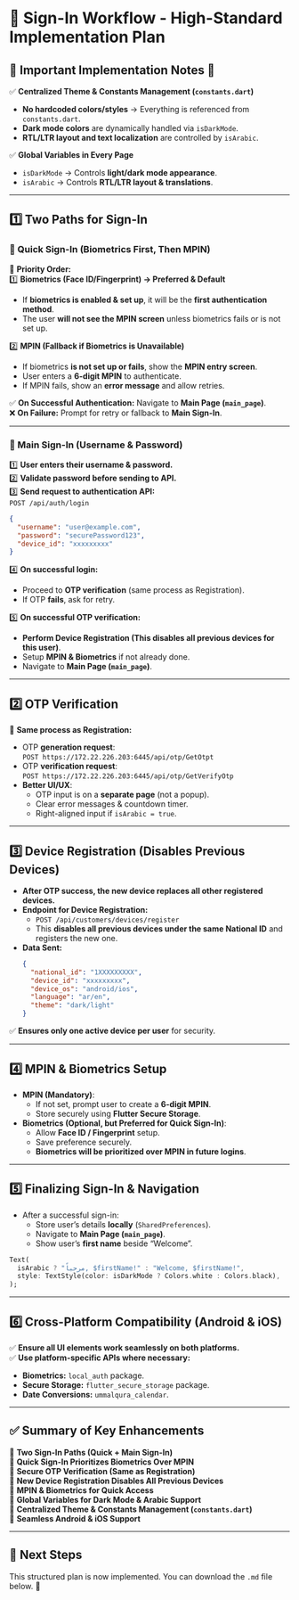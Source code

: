 # 📌 Sign-In Workflow - High-Standard Implementation Plan

## 🚨 Important Implementation Notes 🚨
✅ **Centralized Theme & Constants Management (`constants.dart`)**  
- **No hardcoded colors/styles** → Everything is referenced from `constants.dart`.  
- **Dark mode colors** are dynamically handled via `isDarkMode`.  
- **RTL/LTR layout and text localization** are controlled by `isArabic`.  

✅ **Global Variables in Every Page**  
- `isDarkMode` → Controls **light/dark mode appearance**.  
- `isArabic` → Controls **RTL/LTR layout & translations**.  

---

## **1️⃣ Two Paths for Sign-In**
### **🔹 Quick Sign-In (Biometrics First, Then MPIN)**
🔹 **Priority Order:**  
1️⃣ **Biometrics (Face ID/Fingerprint) → Preferred & Default**  
   - If **biometrics is enabled & set up**, it will be the **first authentication method**.  
   - The user **will not see the MPIN screen** unless biometrics fails or is not set up.  

2️⃣ **MPIN (Fallback if Biometrics is Unavailable)**  
   - If biometrics **is not set up or fails**, show the **MPIN entry screen**.  
   - User enters a **6-digit MPIN** to authenticate.  
   - If MPIN fails, show an **error message** and allow retries.  

✅ **On Successful Authentication:** Navigate to **Main Page (`main_page`)**.  
❌ **On Failure:** Prompt for retry or fallback to **Main Sign-In**.  

---

### **🔹 Main Sign-In (Username & Password)**
1️⃣ **User enters their username & password.**  
2️⃣ **Validate password before sending to API.**  
3️⃣ **Send request to authentication API:**  
   `POST /api/auth/login`  
   ```json
   {
     "username": "user@example.com",
     "password": "securePassword123",
     "device_id": "xxxxxxxxx"
   }
   ```
4️⃣ **On successful login:**  
   - Proceed to **OTP verification** (same process as Registration).  
   - If OTP **fails**, ask for retry.  

5️⃣ **On successful OTP verification:**  
   - **Perform Device Registration (This disables all previous devices for this user)**.  
   - Setup **MPIN & Biometrics** if not already done.  
   - Navigate to **Main Page (`main_page`)**.  

---

## **2️⃣ OTP Verification**
🔹 **Same process as Registration:**  
- OTP **generation request**:  
  `POST https://172.22.226.203:6445/api/otp/GetOtpt`  
- OTP **verification request**:  
  `POST https://172.22.226.203:6445/api/otp/GetVerifyOtp`  
- **Better UI/UX**:  
  - OTP input is on a **separate page** (not a popup).  
  - Clear error messages & countdown timer.  
  - Right-aligned input if `isArabic = true`.  

---

## **3️⃣ Device Registration (Disables Previous Devices)**
- **After OTP success, the new device replaces all other registered devices.**  
- **Endpoint for Device Registration:**  
  - `POST /api/customers/devices/register`  
  - This **disables all previous devices under the same National ID** and registers the new one.  
- **Data Sent:**
  ```json
  {
    "national_id": "1XXXXXXXXX",
    "device_id": "xxxxxxxxx",
    "device_os": "android/ios",
    "language": "ar/en",
    "theme": "dark/light"
  }
  ```
✅ **Ensures only one active device per user** for security.  

---

## **4️⃣ MPIN & Biometrics Setup**
- **MPIN (Mandatory)**:
  - If not set, prompt user to create a **6-digit MPIN**.
  - Store securely using **Flutter Secure Storage**.  
- **Biometrics (Optional, but Preferred for Quick Sign-In)**:
  - Allow **Face ID / Fingerprint** setup.
  - Save preference securely.  
  - **Biometrics will be prioritized over MPIN in future logins**.  

---

## **5️⃣ Finalizing Sign-In & Navigation**
- After a successful sign-in:
  - Store user’s details **locally** (`SharedPreferences`).  
  - Navigate to **Main Page (`main_page`)**.  
  - Show user’s **first name** beside “Welcome”.  

```dart
Text(
  isArabic ? "مرحباً, $firstName!" : "Welcome, $firstName!",
  style: TextStyle(color: isDarkMode ? Colors.white : Colors.black),
);
```

---

## **6️⃣ Cross-Platform Compatibility (Android & iOS)**
✅ **Ensure all UI elements work seamlessly on both platforms.**  
✅ **Use platform-specific APIs where necessary:**  
  - **Biometrics:** `local_auth` package.  
  - **Secure Storage:** `flutter_secure_storage` package.  
  - **Date Conversions:** `ummalqura_calendar`.  

---

## ✅ **Summary of Key Enhancements**
🔹 **Two Sign-In Paths (Quick + Main Sign-In)**  
🔹 **Quick Sign-In Prioritizes Biometrics Over MPIN**  
🔹 **Secure OTP Verification (Same as Registration)**  
🔹 **New Device Registration Disables All Previous Devices**  
🔹 **MPIN & Biometrics for Quick Access**  
🔹 **Global Variables for Dark Mode & Arabic Support**  
🔹 **Centralized Theme & Constants Management (`constants.dart`)**  
🔹 **Seamless Android & iOS Support**  

---

## 📌 Next Steps
This structured plan is now implemented. You can download the `.md` file below. 🚀
